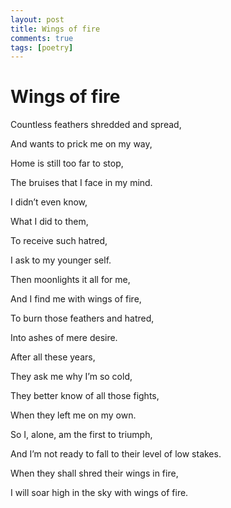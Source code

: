 ```yaml
---
layout: post
title: Wings of fire
comments: true
tags: [poetry]
---
```


# Wings of fire

Countless feathers shredded and spread,

And wants to prick me on my way,

Home is still too far to stop,

The bruises that I face in my mind.

I didn’t even know,

What I did to them,

To receive such hatred,

I ask to my younger self.

Then moonlights it all for me,

And I find me with wings of fire,

To burn those feathers and hatred,

Into ashes of mere desire.

After all these years,

They ask me why I’m so cold,

They better know of all those fights,

When they left me on my own.

So I, alone, am the first to triumph,

And I’m not ready to fall to their level of low stakes.

When they shall shred their wings in fire,

I will soar high in the sky with wings of fire.
